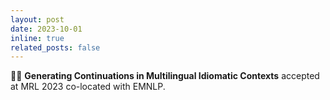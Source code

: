 ```yaml
---
layout: post
date: 2023-10-01
inline: true
related_posts: false
---
```


✍🏼 <b>Generating Continuations in Multilingual Idiomatic Contexts</b> accepted at MRL 2023 co-located with EMNLP.



